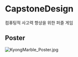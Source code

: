 # CapstoneDesign
컴퓨팅적 사고력 향상을 위한 퍼즐 게임
<br>
## Poster
![KyongMarble_Poster.jpg](README/KyongMarble_Poster.jpg)

